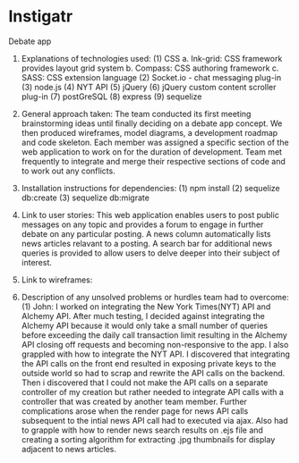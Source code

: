 # Instigatr
Debate app


1. Explanations of technologies used:
    (1) CSS
      a. Ink-grid: CSS framework provides layout grid system
      b. Compass: CSS authoring framework
      c. SASS: CSS extension language
    (2) Socket.io - chat messaging plug-in
    (3) node.js
    (4) NYT API
    (5) jQuery
    (6) jQuery custom content scroller plug-in
    (7) postGreSQL
    (8) express
    (9) sequelize


2. General approach taken:
    The team conducted its first meeting brainstorming ideas until finally deciding on a debate app concept.
    We then produced wireframes, model diagrams, a development roadmap and code skeleton. Each member was assigned a
    specific section of the web application to work on for the duration of development. Team met frequently to integrate
    and merge their respective sections of code and to work out any conflicts.

3. Installation instructions for dependencies:
    (1) npm install
    (2) sequelize db:create
    (3) sequelize db:migrate

4. Link to user stories:
    This web application enables users to post public messages on any topic and provides a forum to engage in further debate on
    any particular posting. A news column automatically lists news articles relavant to a posting. A search bar for additional
    news queries is provided to allow users to delve deeper into their subject of interest.


5. Link to wireframes:


6. Description of any unsolved problems or hurdles team had to overcome:
  (1) John:
      I worked on integrating the New York Times(NYT) API and Alchemy API. After much testing, I decided against integrating the Alchemy API
      because it would only take a small number of queries before exceeding the daily call transaction limit resulting in the Alchemy API
      closing off requests and becoming non-responsive to the app. I also grappled with how to integrate the NYT API. I discovered that integrating
      the API calls on the front end resulted in exposing private keys to the outside world so had to scrap and rewrite the API calls on the backend.
      Then i discovered that I could not make the API calls on a separate controller of my creation but rather needed to integrate API calls with a controller
      that was created by another team member. Further complications arose when the render page for news API calls subsequent to the intial
      news API call had to executed via ajax. Also had to grapple with how to render news search results on .ejs file and creating a sorting algorithm
      for extracting .jpg thumbnails for display adjacent to news articles.




